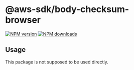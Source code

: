 # @aws-sdk/body-checksum-browser

[![NPM version](https://img.shields.io/npm/v/@aws-sdk/body-checksum-browser/beta.svg)](https://www.npmjs.com/package/@aws-sdk/body-checksum-browser)
[![NPM downloads](https://img.shields.io/npm/dm/@aws-sdk/body-checksum-browser.svg)](https://www.npmjs.com/package/@aws-sdk/body-checksum-browser)

## Usage

This package is not supposed to be used directly.
